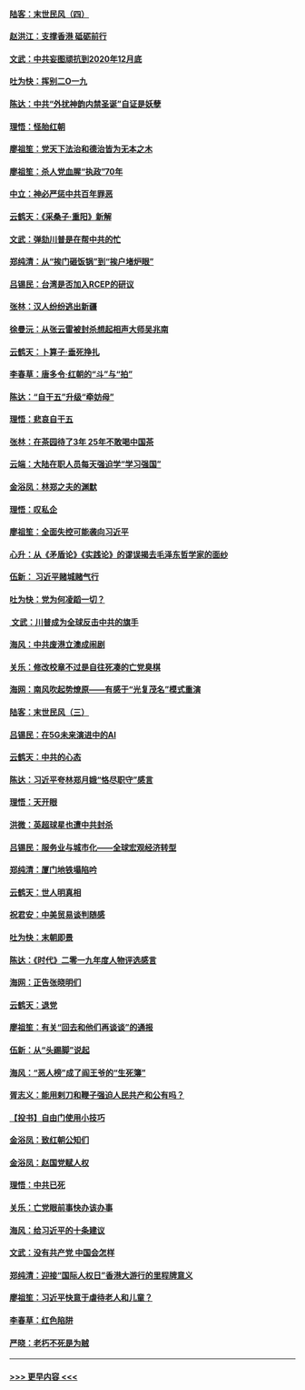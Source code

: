 #### [陆客：末世民风（四）](../pages/nsc993/n11749203.md?t=12280622) 
#### [赵洪江：支撑香港 砥砺前行](../pages/nsc993/n11748482.md?t=12280622) 
#### [文武：中共妄图顽抗到2020年12月底](../pages/nsc993/n11748446.md?t=12280622) 
#### [吐为快：挥别二O一九](../pages/nsc993/n11748411.md?t=12280622) 
#### [陈达：中共“外扰神韵内禁圣诞”自证是妖孽](../pages/nsc993/n11748226.md?t=12280622) 
#### [理悟：怪胎红朝](../pages/nsc993/n11748206.md?t=12280622) 
#### [廖祖笙：党天下法治和德治皆为无本之木](../pages/nsc993/n11748135.md?t=12280622) 
#### [廖祖笙：杀人党血腥“执政”70年](../pages/nsc993/n11745144.md?t=12280622) 
#### [中立：神必严惩中共百年罪恶](../pages/nsc993/n11744970.md?t=12280622) 
#### [云鹤天：《采桑子‧重阳》新解](../pages/nsc993/n11744948.md?t=12280622) 
#### [文武：弹劾川普是在帮中共的忙](../pages/nsc993/n11744758.md?t=12280622) 
#### [郑纯清：从“挨门砸饭锅”到“挨户堵炉眼”](../pages/nsc993/n11744745.md?t=12280622) 
#### [吕锡民：台湾是否加入RCEP的研议](../pages/nsc993/n11744701.md?t=12280622) 
#### [张林：汉人纷纷逃出新疆](../pages/nsc993/n11743530.md?t=12280622) 
#### [徐曼沅：从张云雷被封杀想起相声大师吴兆南](../pages/nsc993/n11741816.md?t=12280622) 
#### [云鹤天：卜算子‧垂死挣扎](../pages/nsc993/n11739956.md?t=12280622) 
#### [李春草：唐多令‧红朝的“斗”与“拍”](../pages/nsc993/n11739830.md?t=12280622) 
#### [陈达：“自干五”升级“牵妨母”](../pages/nsc993/n11739724.md?t=12280622) 
#### [理悟：悲哀自干五](../pages/nsc993/n11739547.md?t=12280622) 
#### [张林：在茶园待了3年 25年不敢喝中国茶](../pages/nsc993/n11739240.md?t=12280622) 
#### [云端：大陆在职人员每天强迫学“学习强国”](../pages/nsc993/n11738735.md?t=12280622) 
#### [金浴凤：林郑之夫的渊默](../pages/nsc993/n11737735.md?t=12280622) 
#### [理悟：叹私企](../pages/nsc993/n11737715.md?t=12280622) 
#### [廖祖笙：全面失控可能袭向习近平](../pages/nsc993/n11737704.md?t=12280622) 
#### [心升：从《矛盾论》《实践论》的谬误揭去毛泽东哲学家的面纱](../pages/nsc993/n11736962.md?t=12280622) 
#### [伍新： 习近平赌城赌气行](../pages/nsc993/n11736929.md?t=12280622) 
#### [吐为快：党为何凌蹈一切？](../pages/nsc993/n11736915.md?t=12280622) 
#### [ 文武：川普成为全球反击中共的旗手](../pages/nsc993/n11736882.md?t=12280622) 
#### [海风：中共废港立澳成闹剧](../pages/nsc993/n11735857.md?t=12280622) 
#### [关乐：修改校章不过是自往死凑的亡党臭棋](../pages/nsc993/n11735097.md?t=12280622) 
#### [海网：南风吹起势燎原——有感于“光复茂名”模式重演](../pages/nsc993/n11732308.md?t=12280622) 
#### [陆客：末世民风（三）](../pages/nsc993/n11732211.md?t=12280622) 
#### [吕锡民：在5G未来演进中的AI](../pages/nsc993/n11730010.md?t=12280622) 
#### [云鹤天：中共的心态](../pages/nsc993/n11729906.md?t=12280622) 
#### [陈达：习近平夸林郑月娥“恪尽职守”感言](../pages/nsc993/n11729881.md?t=12280622) 
#### [理悟：天开眼](../pages/nsc993/n11729699.md?t=12280622) 
#### [洪微：英超球星也遭中共封杀](../pages/nsc993/n11727243.md?t=12280622) 
#### [吕锡民：服务业与城市化——全球宏观经济转型](../pages/nsc993/n11725845.md?t=12280622) 
#### [郑纯清：厦门地铁塌陷吟](../pages/nsc993/n11725813.md?t=12280622) 
#### [云鹤天：世人明真相](../pages/nsc993/n11725621.md?t=12280622) 
#### [祝君安：中美贸易谈判随感](../pages/nsc993/n11725609.md?t=12280622) 
#### [吐为快：末朝即景](../pages/nsc993/n11723365.md?t=12280622) 
#### [陈达：《时代》二零一九年度人物评选感言](../pages/nsc993/n11723337.md?t=12280622) 
#### [海网：正告张晓明们](../pages/nsc993/n11723228.md?t=12280622) 
#### [云鹤天：退党](../pages/nsc993/n11723056.md?t=12280622) 
#### [廖祖笙：有关“回去和他们再谈谈”的通报](../pages/nsc993/n11722442.md?t=12280622) 
#### [伍新：从“头踢脚”说起](../pages/nsc993/n11722429.md?t=12280622) 
#### [海风：“恶人榜”成了阎王爷的“生死簿”](../pages/nsc993/n11722272.md?t=12280622) 
#### [胥志义：能用剌刀和鞭子强迫人民共产和公有吗？](../pages/nsc993/n11720569.md?t=12280622) 
#### [【投书】自由门使用小技巧](../pages/nsc993/n11720180.md?t=12280622) 
#### [金浴凤：致红朝公知们](../pages/nsc993/n11720563.md?t=12280622) 
#### [金浴凤：赵国党赋人权](../pages/nsc993/n11720533.md?t=12280622) 
#### [理悟：中共已死](../pages/nsc993/n11720233.md?t=12280622) 
#### [关乐：亡党眼前事快办该办事](../pages/nsc993/n11719160.md?t=12280622) 
#### [海风：给习近平的十条建议](../pages/nsc993/n11717616.md?t=12280622) 
#### [文武：没有共产党 中国会怎样](../pages/nsc993/n11717584.md?t=12280622) 
#### [郑纯清：迎接“国际人权日”香港大游行的里程牌意义](../pages/nsc993/n11717417.md?t=12280622) 
#### [廖祖笙：习近平快意于虐待老人和儿童？](../pages/nsc993/n11715313.md?t=12280622) 
#### [李春草：红色陷阱](../pages/nsc993/n11715029.md?t=12280622) 
#### [严晓：老朽不死是为贼](../pages/nsc993/n11712910.md?t=12280622) 

----
#### [ >>> 更早内容 <<< ](../indexes/nsc993-earlier.md)
